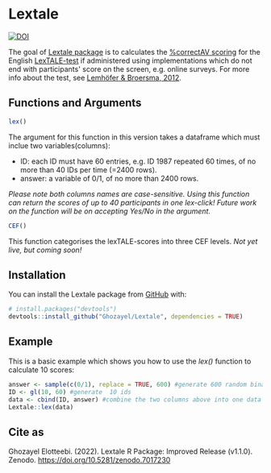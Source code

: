 
# Lextale

<!-- badges: start -->
[![DOI](https://zenodo.org/badge/525854071.svg)](https://zenodo.org/badge/latestdoi/525854071)
<!-- badges: end -->

The goal of [Lextale package](https://ghozayel.github.io/Lextale/) is to calculates the [%correctAV scoring](https://www.lextale.com/scoring.html) for the English [LexTALE-test](www.lextale.com) if administered using implementations which do not end with participants' score on the screen, e.g. online surveys. For more info about the test, see [Lemhöfer & Broersma, 2012](https://www.lextale.com/pdf/Lemhofer_Broersma_2012.pdf).

## Functions and Arguments

``` r
lex()
```
The argument for this function in this version takes a dataframe which must inclue two variables(columns):
- ID: each ID must have 60 entries, e.g. ID 1987 repeated 60 times, of no more than 40 IDs per time (=2400 rows).
- answer: a variable of 0/1, of no more than 2400 rows. 

*Please note both columns names are case-sensitive.
Using this function can return the scores of up to 40 participants in one lex-click!
Future work on the function will be on accepting *Yes/No* in the argument.* 

``` r
CEF()
```
This function categorises the lexTALE-scores into three CEF levels. *Not yet live, but coming soon!*


## Installation

You can install the Lextale package from [GitHub](https://github.com/) with:

``` r
# install.packages("devtools")
devtools::install_github("Ghozayel/Lextale", dependencies = TRUE)
```

## Example

This is a basic example which shows you how to use the *lex()* function to calculate 10 scores:

``` r
answer <- sample(c(0/1), replace = TRUE, 600) #generate 600 random binary responses
ID <- gl(10, 60) #generate  10 ids
data <- cbind(ID, answer) #combine the two columns above into one data
Lextale::lex(data)
```

## Cite as

Ghozayel Elotteebi. (2022). Lextale R Package: Improved Release (v1.1.0). Zenodo. https://doi.org/10.5281/zenodo.7017230
